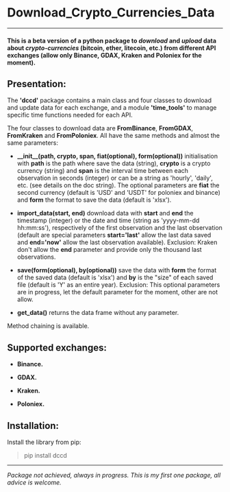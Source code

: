 # Download_Crypto_Currencies_Data
***
#### This is a beta version of a python package to *download* and *upload* data about *crypto-currencies* (bitcoin, ether, litecoin, etc.) from different API exchanges (allow only Binance, GDAX, Kraken and Poloniex for the moment).

## Presentation:

The **'dccd'** package contains a main class and four classes to download and update data for each exchange, and a module **'time_tools'** to manage specific time functions needed for each API.

The four classes to download data are **FromBinance**, **FromGDAX**, **FromKraken** and **FromPoloniex**. All have the same methods and almost the same parameters: 
- **\_\_init\_\_(path, crypto, span, fiat(optional), form(optional))** initialisation with **path** is the path where save the data (string), **crypto** is a crypto currency (string) and **span** is the interval time between each observation in seconds (integer) or can be a string as 'hourly', 'daily', etc. (see details on the doc string). The optional parameters are **fiat** the second currency (default is 'USD' and 'USDT' for poloniex and binance) and **form** the format to save the data (default is 'xlsx').

- **import\_data(start, end)** download data with **start** and **end** the timestamp (integer) or the date and time (string as 'yyyy-mm-dd hh:mm:ss'), respectively of the first observation and the last observation (default are special parameters **start='last'** allow the last data saved and **end='now'** allow the last observation available). Exclusion: Kraken don't allow the **end** parameter and provide only the thousand last observations.

- **save(form(optional), by(optional))** save the data with **form** the format of the saved data (default is 'xlsx') and **by** is the "size" of each saved file (default is 'Y' as an entire year). Exclusion: This optional parameters are in progress, let the default parameter for the moment, other are not allow.

- **get_data()** returns the data frame without any parameter. 

Method chaining is available.

## Supported exchanges:

- **Binance.**

- **GDAX.**

- **Kraken.**

- **Poloniex.**

## Installation:

Install the library from pip:

> pip install dccd

***
*Package not achieved, always in progress. This is my first one package, all advice is welcome.*
